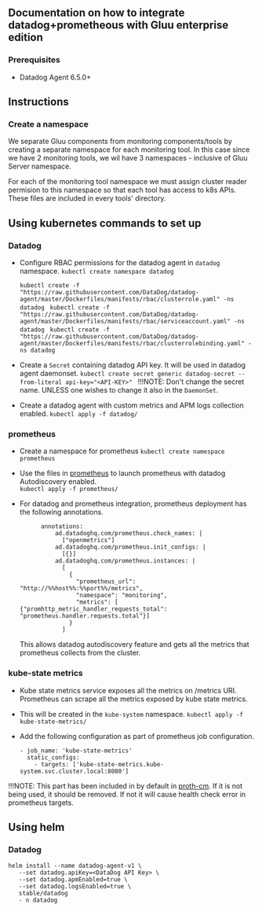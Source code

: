 ## Documentation on how to integrate datadog+prometheous with Gluu enterprise edition

### Prerequisites

- Datadog Agent 6.5.0+

## Instructions

### Create a namespace

We separate Gluu components from monitoring components/tools by creating a separate namespace for each monitoring tool. In this case since we have 2 monitoring tools, we wil have 3 namespaces - inclusive of Gluu Server namespace.   

For each of the monitoring tool namespace we must assign cluster reader permision to this namespace so that each tool has access to k8s APIs. These files are included in every tools' directory.

## Using kubernetes commands to set up

### Datadog
- Configure RBAC permissions for the datadog agent in `datadog` namespace.
  `kubectl create namespace datadog`

  `kubectl create -f "https://raw.githubusercontent.com/DataDog/datadog-agent/master/Dockerfiles/manifests/rbac/clusterrole.yaml" -ns datadog `
  `kubectl create -f "https://raw.githubusercontent.com/DataDog/datadog-agent/master/Dockerfiles/manifests/rbac/serviceaccount.yaml" -ns datadog `
  `kubectl create -f "https://raw.githubusercontent.com/DataDog/datadog-agent/master/Dockerfiles/manifests/rbac/clusterrolebinding.yaml" -ns datadog `

- Create a `Secret` containing datadog API key. It will be used in datadog agent daemonset.
 `kubectl create secret generic datadog-secret --from-literal api-key="<API-KEY>" ` !!!NOTE: Don't change the secret name. UNLESS one wishes to change it also in the `DaemonSet`.

- Create a datadog agent with custom metrics and APM logs collection enabled.
 `kubectl apply -f datadog/ `

### prometheus
- Create a namespace for prometheus
  `kubectl create namespace prometheus`

- Use the files in [prometheus](/prometheus) to launch prometheus with datadog Autodiscovery enabled.   
  `kubectl apply -f prometheus/ ` 

- For datadog and prometheus integration, prometheus deployment has the following annotations.
  ```
        annotations:
            ad.datadoghq.com/prometheus.check_names: |
              ["openmetrics"]
            ad.datadoghq.com/prometheus.init_configs: |
              [{}]
            ad.datadoghq.com/prometheus.instances: |
              [
                {
                  "prometheus_url": "http://%%host%%:%%port%%/metrics",
                  "namespace": "monitoring",
                  "metrics": [ {"promhttp_metric_handler_requests_total": "prometheus.handler.requests.total"}]
                }
              ]
  ```

  This allows datadog autodiscovery feature and gets all the metrics that prometheus collects from the cluster.

### kube-state metrics
- Kube state metrics service exposes all the metrics on /metrics URI. Prometheus can scrape all the metrics exposed by kube state metrics. 
- This will be created in the `kube-system` namespace.
  `kubectl apply -f kube-state-metrics/`

- Add the following configuration as part of prometheus job configuration.
  ```
  - job_name: 'kube-state-metrics'
    static_configs:
      - targets: ['kube-state-metrics.kube-system.svc.cluster.local:8080']
  ```

!!!NOTE: This part has been included in by default in [proth-cm](/prometheus/proth-cm.yaml). If it is not being used, it should be removed. If not it will cause health check error in prometheus targets.

## Using helm

### Datadog

```
helm install --name datadog-agent-v1 \
   --set datadog.apiKey=<DataDog API Key> \
   --set datadog.apmEnabled=true \
   --set datadog.logsEnabled=true \
   stable/datadog
   - n datadog
```